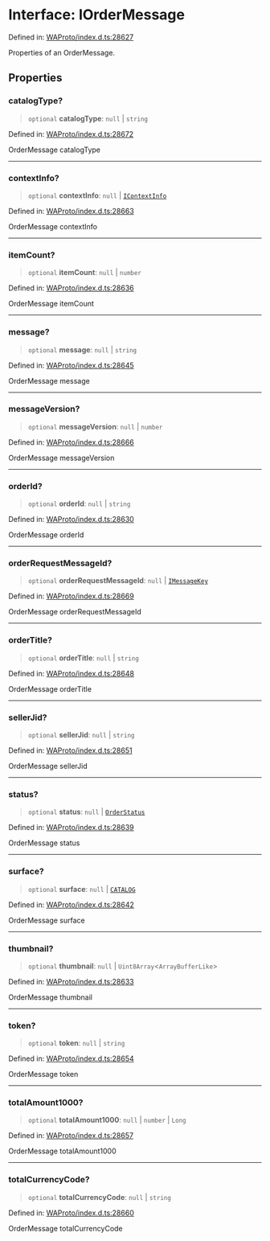 # Interface: IOrderMessage

Defined in: [WAProto/index.d.ts:28627](https://github.com/Fokusdotid/bail/blob/3bcafd64e13ba51a595ace0ee7bd2c9c52ab1814/WAProto/index.d.ts#L28627)

Properties of an OrderMessage.

## Properties

### catalogType?

> `optional` **catalogType**: `null` \| `string`

Defined in: [WAProto/index.d.ts:28672](https://github.com/Fokusdotid/bail/blob/3bcafd64e13ba51a595ace0ee7bd2c9c52ab1814/WAProto/index.d.ts#L28672)

OrderMessage catalogType

***

### contextInfo?

> `optional` **contextInfo**: `null` \| [`IContextInfo`](../../../interfaces/IContextInfo.md)

Defined in: [WAProto/index.d.ts:28663](https://github.com/Fokusdotid/bail/blob/3bcafd64e13ba51a595ace0ee7bd2c9c52ab1814/WAProto/index.d.ts#L28663)

OrderMessage contextInfo

***

### itemCount?

> `optional` **itemCount**: `null` \| `number`

Defined in: [WAProto/index.d.ts:28636](https://github.com/Fokusdotid/bail/blob/3bcafd64e13ba51a595ace0ee7bd2c9c52ab1814/WAProto/index.d.ts#L28636)

OrderMessage itemCount

***

### message?

> `optional` **message**: `null` \| `string`

Defined in: [WAProto/index.d.ts:28645](https://github.com/Fokusdotid/bail/blob/3bcafd64e13ba51a595ace0ee7bd2c9c52ab1814/WAProto/index.d.ts#L28645)

OrderMessage message

***

### messageVersion?

> `optional` **messageVersion**: `null` \| `number`

Defined in: [WAProto/index.d.ts:28666](https://github.com/Fokusdotid/bail/blob/3bcafd64e13ba51a595ace0ee7bd2c9c52ab1814/WAProto/index.d.ts#L28666)

OrderMessage messageVersion

***

### orderId?

> `optional` **orderId**: `null` \| `string`

Defined in: [WAProto/index.d.ts:28630](https://github.com/Fokusdotid/bail/blob/3bcafd64e13ba51a595ace0ee7bd2c9c52ab1814/WAProto/index.d.ts#L28630)

OrderMessage orderId

***

### orderRequestMessageId?

> `optional` **orderRequestMessageId**: `null` \| [`IMessageKey`](../../../interfaces/IMessageKey.md)

Defined in: [WAProto/index.d.ts:28669](https://github.com/Fokusdotid/bail/blob/3bcafd64e13ba51a595ace0ee7bd2c9c52ab1814/WAProto/index.d.ts#L28669)

OrderMessage orderRequestMessageId

***

### orderTitle?

> `optional` **orderTitle**: `null` \| `string`

Defined in: [WAProto/index.d.ts:28648](https://github.com/Fokusdotid/bail/blob/3bcafd64e13ba51a595ace0ee7bd2c9c52ab1814/WAProto/index.d.ts#L28648)

OrderMessage orderTitle

***

### sellerJid?

> `optional` **sellerJid**: `null` \| `string`

Defined in: [WAProto/index.d.ts:28651](https://github.com/Fokusdotid/bail/blob/3bcafd64e13ba51a595ace0ee7bd2c9c52ab1814/WAProto/index.d.ts#L28651)

OrderMessage sellerJid

***

### status?

> `optional` **status**: `null` \| [`OrderStatus`](../namespaces/OrderMessage/enumerations/OrderStatus.md)

Defined in: [WAProto/index.d.ts:28639](https://github.com/Fokusdotid/bail/blob/3bcafd64e13ba51a595ace0ee7bd2c9c52ab1814/WAProto/index.d.ts#L28639)

OrderMessage status

***

### surface?

> `optional` **surface**: `null` \| [`CATALOG`](../namespaces/OrderMessage/enumerations/OrderSurface.md#catalog)

Defined in: [WAProto/index.d.ts:28642](https://github.com/Fokusdotid/bail/blob/3bcafd64e13ba51a595ace0ee7bd2c9c52ab1814/WAProto/index.d.ts#L28642)

OrderMessage surface

***

### thumbnail?

> `optional` **thumbnail**: `null` \| `Uint8Array`\<`ArrayBufferLike`\>

Defined in: [WAProto/index.d.ts:28633](https://github.com/Fokusdotid/bail/blob/3bcafd64e13ba51a595ace0ee7bd2c9c52ab1814/WAProto/index.d.ts#L28633)

OrderMessage thumbnail

***

### token?

> `optional` **token**: `null` \| `string`

Defined in: [WAProto/index.d.ts:28654](https://github.com/Fokusdotid/bail/blob/3bcafd64e13ba51a595ace0ee7bd2c9c52ab1814/WAProto/index.d.ts#L28654)

OrderMessage token

***

### totalAmount1000?

> `optional` **totalAmount1000**: `null` \| `number` \| `Long`

Defined in: [WAProto/index.d.ts:28657](https://github.com/Fokusdotid/bail/blob/3bcafd64e13ba51a595ace0ee7bd2c9c52ab1814/WAProto/index.d.ts#L28657)

OrderMessage totalAmount1000

***

### totalCurrencyCode?

> `optional` **totalCurrencyCode**: `null` \| `string`

Defined in: [WAProto/index.d.ts:28660](https://github.com/Fokusdotid/bail/blob/3bcafd64e13ba51a595ace0ee7bd2c9c52ab1814/WAProto/index.d.ts#L28660)

OrderMessage totalCurrencyCode
